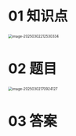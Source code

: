 # 01 知识点

<img src="https://cvp.oss-cn-shanghai.aliyuncs.com/202503022125540.png" alt="image-20250302212530334" style="zoom:50%;" />



# 02 题目

<img src="https://cvp.oss-cn-shanghai.aliyuncs.com/202503021709211.png" alt="image-20250302170924127" style="zoom:50%;" />



# 03 答案

